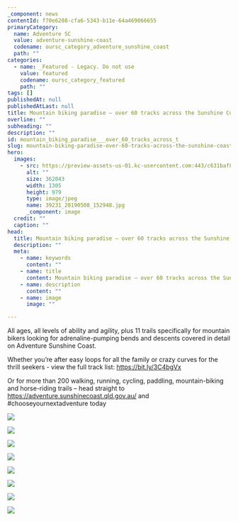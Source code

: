 ```yaml
---
_component: news
contentId: f70e6208-cfa6-5343-b11e-64a469066655
primaryCategory:
  name: Adventure SC
  value: adventure-sunshine-coast
  codename: oursc_category_adventure_sunshine_coast
  path: ""
categories:
  - name: _Featured - Legacy. Do not use
    value: featured
    codename: oursc_category_featured
    path: ""
tags: []
publishedAt: null
publishedAtLast: null
title: Mountain biking paradise – over 60 tracks across the Sunshine Coast!
overline: ""
subheading: ""
description: ""
id: mountain_biking_paradise___over_60_tracks_across_t
slug: mountain-biking-paradise-over-60-tracks-across-the-sunshine-coast
hero:
  images:
    - src: https://preview-assets-us-01.kc-usercontent.com:443/c631baf8-1b46-001f-580c-d0001b68b4a8/a8ad5889-ef05-40be-a751-d80dd5f59361/39231_20190508_152948.jpg
      alt: ""
      size: 362043
      width: 1305
      height: 979
      type: image/jpeg
      name: 39231_20190508_152948.jpg
      _component: image
  credit: ""
  caption: ""
head:
  title: Mountain biking paradise – over 60 tracks across the Sunshine Coast!
  description: ""
  meta:
    - name: keywords
      content: ""
    - name: title
      content: Mountain biking paradise – over 60 tracks across the Sunshine Coast!
    - name: description
      content: ""
    - name: image
      image: ""

---
```

All ages, all levels of ability and agility, plus 11 trails specifically for mountain bikers looking for adrenaline-pumping bends and descents covered in detail on Adventure Sunshine Coast.

Whether you’re after easy loops for all the family or crazy curves for the thrill seekers - view the full track list: <https://bit.ly/3C4bgVx>


Or for more than 200 walking, running, cycling, paddling, mountain-biking and horse-riding trails – head straight to <https://adventure.sunshinecoast.qld.gov.au/>
&#x20;and #chooseyournextadventure today

![](https://preview-assets-us-01.kc-usercontent.com:443/c631baf8-1b46-001f-580c-d0001b68b4a8/ab83c922-a927-4ccd-8531-20193fcf28f3/70609236_3050701688334936_8125544027668873216_n.jpg)

![](https://preview-assets-us-01.kc-usercontent.com:443/c631baf8-1b46-001f-580c-d0001b68b4a8/883e597a-fcbd-416e-88d8-0c2d931632af/59138266_2672577846147324_4850627053537460224_n-1024x683.jpg)

![](https://preview-assets-us-01.kc-usercontent.com:443/c631baf8-1b46-001f-580c-d0001b68b4a8/bb55df09-fe58-4454-9501-df31f6072412/IMG_0595-768x1024.jpg)

![](https://preview-assets-us-01.kc-usercontent.com:443/c631baf8-1b46-001f-580c-d0001b68b4a8/bc524b3b-f3dc-4463-8801-2f4c7c96e51c/DSC03632-1024x684.jpg)

![](https://preview-assets-us-01.kc-usercontent.com:443/c631baf8-1b46-001f-580c-d0001b68b4a8/3aa62878-d00b-4c50-bddc-222035aff06f/7212_Tunnel3_edited-922x1024.jpg)

![](https://preview-assets-us-01.kc-usercontent.com:443/c631baf8-1b46-001f-580c-d0001b68b4a8/39d22e32-0144-4f70-87e0-4b4612108898/DSC03687-1024x684.jpg)

![](https://preview-assets-us-01.kc-usercontent.com:443/c631baf8-1b46-001f-580c-d0001b68b4a8/1cd82b9d-1258-4984-a7e9-f8715f15ee95/65772_sugar-bag-road-4-1024x549.jpg)

![](https://preview-assets-us-01.kc-usercontent.com:443/c631baf8-1b46-001f-580c-d0001b68b4a8/1d2a71a0-70a3-42b9-8c3c-e868057b1dea/58608349_2672580459480396_4301489178069172224_n-1024x768.jpg)
